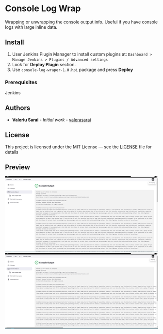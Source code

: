 # Console Log Wrap

Wrapping or unwrapping the console output info. Useful if you have console logs with large inline data.  

## Install

1. User Jenkins Plugin Manager to install custom plugins at: ```Dashboard > Manage Jenkins > Plugins / Advanced settings```
2. Look for **Deploy Plugin** section.
3. Use ```console-log-wraper-1.0.hpi``` package and press **Deploy** 

### Prerequisites

Jenkins

## Authors

* **Valeriu Sarai** - *Initial work* - [valerasarai](https://github.com/valerasarai)

## License

This project is licensed under the MIT License — see the [LICENSE](LICENSE) file for details




## Preview

![un-wrap-sample](/images/unwrap.png "UN-WRAP")
![wrap-sample](/images/wrap.png "WRAP")

